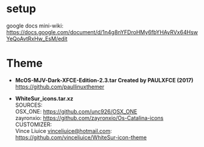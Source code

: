 # setup
google docs mini-wiki: https://docs.google.com/document/d/1n4g8nYFDroHMy6fbYHAyRVx64HswYeQoAvtRxHw_EsM/edit


# Theme
- **McOS-MJV-Dark-XFCE-Edition-2.3.tar Created by PAULXFCE (2017)**   
    https://github.com/paullinuxthemer   

- **WhiteSur_icons.tar.xz**  
    SOURCES:  
    OSX_ONE: https://github.com/unc926/OSX_ONE   
    zayronxio: https://github.com/zayronxio/Os-Catalina-icons   
    CUSTOMIZER:   
    Vince Liuice <vinceliuice@hotmail.com>: https://github.com/vinceliuice/WhiteSur-icon-theme  
